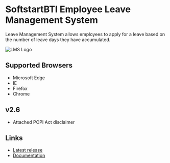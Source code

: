 # SoftstartBTI Employee Leave Management System

Leave Management System allows employees to apply for a leave based on the number of leave days they have accumulated. 

![LMS Logo](https://user-images.githubusercontent.com/48829302/190438971-5614d64a-3f16-4a06-9e61-a5e2878d95cd.PNG)

## Supported Browsers
* Microsoft Edge
* IE
* Firefox
* Chrome

## v2.6
* Attached POPI Act disclaimer

## Links

* [Latest release](https://github.com/SBTI-IT/elms/releases)
* [Documentation](https://github.com/SBTI-IT/elms/wiki) 
